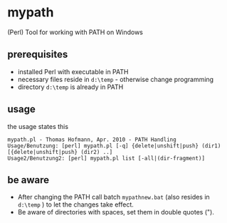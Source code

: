 # mypath
(Perl) Tool for working with PATH on Windows

## prerequisites
* installed Perl with executable in PATH
* necessary files reside in `d:\temp` - otherwise change programming
* directory `d:\temp` is already in PATH

## usage
the usage states this
```
mypath.pl - Thomas Hofmann, Apr. 2010 - PATH Handling
Usage/Benutzung: [perl] mypath.pl [-q] {delete|unshift|push} (dir1) [{delete|unshift|push} (dir2) ..]
Usage2/Benutzung2: [perl] mypath.pl list [-all|(dir-fragment)]
```

## be aware
* After changing the PATH call batch `mypathnew.bat` (also resides in `d:\temp` )
to let the changes take effect.
* Be aware of directories with spaces, set them in double quotes (").
